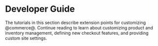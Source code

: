 # Developer Guide

The tutorials in this section describe extension points for customizing
@commerce@. Continue reading to learn about customizing product and inventory
management, defining new checkout features, and providing custom site settings.
